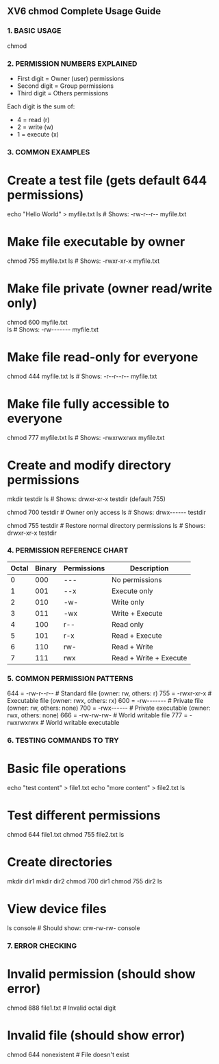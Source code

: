 ## XV6 chmod Complete Usage Guide

### 1. BASIC USAGE
chmod <permissions> <filename>

### 2. PERMISSION NUMBERS EXPLAINED
- First digit = Owner (user) permissions
- Second digit = Group permissions  
- Third digit = Others permissions

Each digit is the sum of:
- 4 = read (r)
- 2 = write (w)
- 1 = execute (x)

### 3. COMMON EXAMPLES

# Create a test file (gets default 644 permissions)
echo "Hello World" > myfile.txt
ls                          # Shows: -rw-r--r-- myfile.txt

# Make file executable by owner
chmod 755 myfile.txt
ls                          # Shows: -rwxr-xr-x myfile.txt

# Make file private (owner read/write only)
chmod 600 myfile.txt  
ls                          # Shows: -rw------- myfile.txt

# Make file read-only for everyone
chmod 444 myfile.txt
ls                          # Shows: -r--r--r-- myfile.txt

# Make file fully accessible to everyone
chmod 777 myfile.txt
ls                          # Shows: -rwxrwxrwx myfile.txt

# Create and modify directory permissions
mkdir testdir
ls                          # Shows: drwxr-xr-x testdir (default 755)

chmod 700 testdir           # Owner only access
ls                          # Shows: drwx------ testdir

chmod 755 testdir           # Restore normal directory permissions
ls                          # Shows: drwxr-xr-x testdir

### 4. PERMISSION REFERENCE CHART

| Octal | Binary | Permissions | Description |
|-------|--------|-------------|-------------|
| 0     | 000    | ---         | No permissions |
| 1     | 001    | --x         | Execute only |
| 2     | 010    | -w-         | Write only |
| 3     | 011    | -wx         | Write + Execute |
| 4     | 100    | r--         | Read only |
| 5     | 101    | r-x         | Read + Execute |
| 6     | 110    | rw-         | Read + Write |
| 7     | 111    | rwx         | Read + Write + Execute |

### 5. COMMON PERMISSION PATTERNS

644 = -rw-r--r--    # Standard file (owner: rw, others: r)
755 = -rwxr-xr-x    # Executable file (owner: rwx, others: rx)
600 = -rw-------    # Private file (owner: rw, others: none)
700 = -rwx------    # Private executable (owner: rwx, others: none)
666 = -rw-rw-rw-    # World writable file
777 = -rwxrwxrwx    # World writable executable

### 6. TESTING COMMANDS TO TRY

# Basic file operations
echo "test content" > file1.txt
echo "more content" > file2.txt
ls

# Test different permissions
chmod 644 file1.txt
chmod 755 file2.txt
ls

# Create directories
mkdir dir1
mkdir dir2
chmod 700 dir1
chmod 755 dir2
ls

# View device files
ls console              # Should show: crw-rw-rw- console

### 7. ERROR CHECKING
# Invalid permission (should show error)
chmod 888 file1.txt     # Invalid octal digit

# Invalid file (should show error)  
chmod 644 nonexistent   # File doesn't exist
